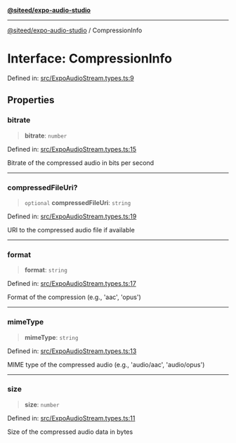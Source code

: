 [**@siteed/expo-audio-studio**](../README.md)

***

[@siteed/expo-audio-studio](../README.md) / CompressionInfo

# Interface: CompressionInfo

Defined in: [src/ExpoAudioStream.types.ts:9](https://github.com/deeeed/expo-audio-stream/blob/1af374ada18ec2cd4edeb151fc0e91e54f783b9e/packages/expo-audio-studio/src/ExpoAudioStream.types.ts#L9)

## Properties

### bitrate

> **bitrate**: `number`

Defined in: [src/ExpoAudioStream.types.ts:15](https://github.com/deeeed/expo-audio-stream/blob/1af374ada18ec2cd4edeb151fc0e91e54f783b9e/packages/expo-audio-studio/src/ExpoAudioStream.types.ts#L15)

Bitrate of the compressed audio in bits per second

***

### compressedFileUri?

> `optional` **compressedFileUri**: `string`

Defined in: [src/ExpoAudioStream.types.ts:19](https://github.com/deeeed/expo-audio-stream/blob/1af374ada18ec2cd4edeb151fc0e91e54f783b9e/packages/expo-audio-studio/src/ExpoAudioStream.types.ts#L19)

URI to the compressed audio file if available

***

### format

> **format**: `string`

Defined in: [src/ExpoAudioStream.types.ts:17](https://github.com/deeeed/expo-audio-stream/blob/1af374ada18ec2cd4edeb151fc0e91e54f783b9e/packages/expo-audio-studio/src/ExpoAudioStream.types.ts#L17)

Format of the compression (e.g., 'aac', 'opus')

***

### mimeType

> **mimeType**: `string`

Defined in: [src/ExpoAudioStream.types.ts:13](https://github.com/deeeed/expo-audio-stream/blob/1af374ada18ec2cd4edeb151fc0e91e54f783b9e/packages/expo-audio-studio/src/ExpoAudioStream.types.ts#L13)

MIME type of the compressed audio (e.g., 'audio/aac', 'audio/opus')

***

### size

> **size**: `number`

Defined in: [src/ExpoAudioStream.types.ts:11](https://github.com/deeeed/expo-audio-stream/blob/1af374ada18ec2cd4edeb151fc0e91e54f783b9e/packages/expo-audio-studio/src/ExpoAudioStream.types.ts#L11)

Size of the compressed audio data in bytes
